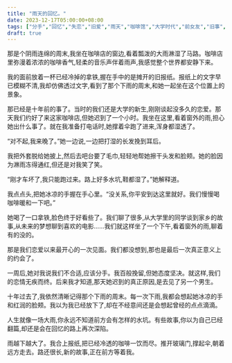 ```yaml
---
title: "雨天的回忆。"
date: 2023-12-17T05:00:00+08:00
tags: ["分手","回忆","失恋","旧爱","雨天","咖啡馆","大学时代","前女友","旧事","翻篇", "Claude"]
draft: true
--- 
```


那是个阴雨连绵的周末,我坐在咖啡店的窗边,看着瓢泼的大雨淋湿了马路。咖啡店里弥漫着浓浓的咖啡香气,轻柔的音乐声伴着雨声,我感觉整个世界都安静下来。

我的面前放着一杯已经冷掉的拿铁,握在手中的是摊开的旧报纸。报纸上的文字早已模糊不清,我却仿佛透过文字,看到了那个下雨的周末,和她一起坐在这个位置上的景象。

那已经是十年前的事了。当时的我们还是大学的新生,刚刚谈起没多久的恋爱。那天我们约好了来这家咖啡店,但她迟到了一个小时。我坐在这里,看着窗外的雨,担心她出什么事了。就在我准备打电话时,她撑着伞跑了进来,浑身都湿透了。

“对不起,我来晚了。”她一边说,一边把打湿的长发挽到耳后。

我把外套脱给她披上,然后去吧台要了毛巾,轻轻地帮她擦干头发和脸颊。她的脸因为淋雨冻得通红,但还是对我笑了笑。

“刚才车坏了,我只能跑过来。路上好多水坑,鞋都湿了。”她解释道。

我点点头,把她冰凉的手握在手心里。“没关系,你平安到达这里就好。我们慢慢喝咖啡暖和一下吧。”

她喝了一口拿铁,脸色终于好看些了。我们聊了很多,从大学里的同学谈到家乡的故事,从未来的梦想聊到喜欢的电影......我们就这样坐了一个下午,看着窗外的雨,聊着有的没的。

那是我们恋爱以来最开心的一次见面。我们都没想到,那也是最后一次真正意义上的约会了。

一周后,她对我说我们不合适,应该分手。我百般挽留,但她态度坚决。就这样,我们的恋情无疾而终。后来我才知道,那天她迟到的真正原因,是去见了另一个男生。

十年过去了,我依然清晰记得那个下雨的周末。每一次下雨,我都会想起她冰凉的手和红润的脸颊。我以为我已经放下了,却在不经意间还是会想起曾经的点点滴滴。

人生就像一场大雨,你永远不知道前方会有怎样的水坑。有些故事,你以为自己已经翻篇,却还是会在回忆的路上再次深陷。

雨越下越大了。我合上报纸,把已经冷透的咖啡一饮而尽。推开玻璃门,撑起伞,朝着远方走去。路还很长,新的故事,正在前方等着我。